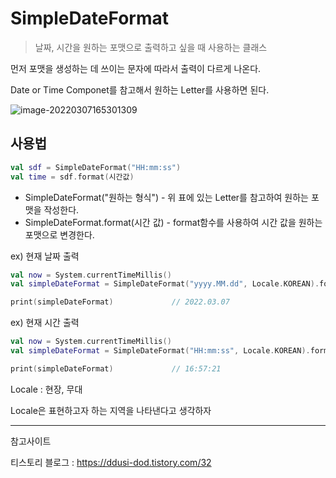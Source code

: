 # SimpleDateFormat

> 날짜, 시간을 원하는 포맷으로 출력하고 싶을 때 사용하는 클래스



먼저 포맷을 생성하는 데 쓰이는 문자에 따라서 출력이 다르게 나온다.

Date or Time Componet를 참고해서 원하는 Letter를 사용하면 된다.

![image-20220307165301309](https://tva1.sinaimg.cn/large/e6c9d24egy1h01ddo29flj20x40u00ve.jpg)



## 사용법

```kotlin
val sdf = SimpleDateFormat("HH:mm:ss")
val time = sdf.format(시간값)
```

- SimpleDateFormat("원하는 형식") - 위 표에 있는 Letter를 참고하여 원하는 포맷을 작성한다.
- SimpleDateFormat.format(시간 값) - format함수를 사용하여 시간 값을 원하는 포맷으로 변경한다.



ex) 현재 날짜 출력

```kotlin
val now = System.currentTimeMillis()
val simpleDateFormat = SimpleDateFormat("yyyy.MM.dd", Locale.KOREAN).format(now)

print(simpleDateFormat)				// 2022.03.07 
```



ex) 현재 시간 출력

```kotlin
val now = System.currentTimeMillis()
val simpleDateFormat = SimpleDateFormat("HH:mm:ss", Locale.KOREAN).format(now)

print(simpleDateFormat)				// 16:57:21
```



Locale : 현장, 무대

Locale은 표현하고자 하는 지역을 나타낸다고 생각하자



----

참고사이트

티스토리 블로그 : https://ddusi-dod.tistory.com/32